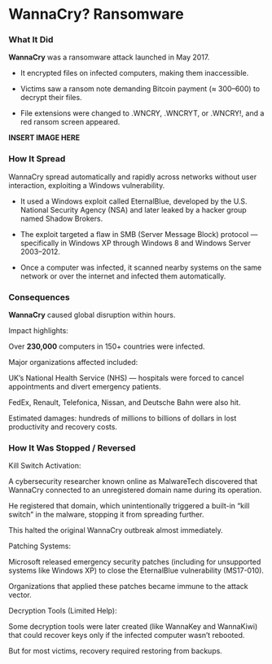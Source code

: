 # WannaCry? Ransomware

### What It Did

**WannaCry** was a ransomware attack launched in May 2017.

- It encrypted files on infected computers, making them inaccessible.

- Victims saw a ransom note demanding Bitcoin payment (≈ $300–$600) to decrypt their files.

- File extensions were changed to .WNCRY, .WNCRYT, or .WNCRY!, and a red ransom screen appeared.

**INSERT IMAGE HERE**

### How It Spread

WannaCry spread automatically and rapidly across networks without user interaction, exploiting a Windows vulnerability.

- It used a Windows exploit called EternalBlue, developed by the U.S. National Security Agency (NSA) and later leaked by a hacker group named Shadow Brokers.

- The exploit targeted a flaw in SMB (Server Message Block) protocol — specifically in Windows XP through Windows 8 and Windows Server 2003–2012.

- Once a computer was infected, it scanned nearby systems on the same network or over the internet and infected them automatically.

### Consequences

**WannaCry** caused global disruption within hours.

Impact highlights:

Over **230,000** computers in 150+ countries were infected.

Major organizations affected included:

UK’s National Health Service (NHS) — hospitals were forced to cancel appointments and divert emergency patients.

FedEx, Renault, Telefonica, Nissan, and Deutsche Bahn were also hit.

Estimated damages: hundreds of millions to billions of dollars in lost productivity and recovery costs.

### How It Was Stopped / Reversed

Kill Switch Activation:

A cybersecurity researcher known online as MalwareTech discovered that WannaCry connected to an unregistered domain name during its operation.

He registered that domain, which unintentionally triggered a built-in “kill switch” in the malware, stopping it from spreading further.

This halted the original WannaCry outbreak almost immediately.

Patching Systems:

Microsoft released emergency security patches (including for unsupported systems like Windows XP) to close the EternalBlue vulnerability (MS17-010).

Organizations that applied these patches became immune to the attack vector.

Decryption Tools (Limited Help):

Some decryption tools were later created (like WannaKey and WannaKiwi) that could recover keys only if the infected computer wasn’t rebooted.

But for most victims, recovery required restoring from backups.


